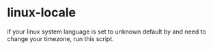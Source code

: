 # linux-locale
if your linux system language is set to unknown default by and need to change your timezone, run this script.
